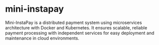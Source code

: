 # mini-instapay
Mini-InstaPay is a distributed payment system using microservices architecture with Docker and Kubernetes. It ensures scalable, reliable payment processing with independent services for easy deployment and maintenance in cloud environments.
